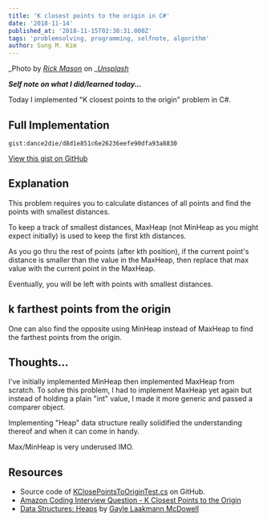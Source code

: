 ```yaml
---
title: 'K closest points to the origin in C#'
date: '2018-11-14'
published_at: '2018-11-15T02:38:31.000Z'
tags: 'problemsolving, programming, selfnote, algorithm'
author: Sung M. Kim
---
```


_Photo by _[_Rick Mason_](https://unsplash.com/photos/2FaCKyEEtis?utm_source=unsplash&utm_medium=referral&utm_content=creditCopyText)_ on _[_Unsplash_](https://unsplash.com/search/photos/heap?utm_source=unsplash&utm_medium=referral&utm_content=creditCopyText)

**_Self note on what I did/learned today..._**

Today I implemented "K closest points to the origin" problem in C#.

## Full Implementation

``gist:dance2die/d8d1e851c6e26236eefe90dfa93a8830``

<a href="https://gist.github.com/dance2die/d8d1e851c6e26236eefe90dfa93a8830">View this gist on GitHub</a>

## Explanation

This problem requires you to calculate distances of all points and find the points with smallest distances.

To keep a track of smallest distances, MaxHeap (not MinHeap as you might expect initially) is used to keep the first kth distances.

As you go thru the rest of points (after kth position), if the current point's distance is smaller than the value in the MaxHeap, then replace that max value with the current point in the MaxHeap.

Eventually, you will be left with points with smallest distances.

## k farthest points from the origin

One can also find the opposite using MinHeap instead of MaxHeap to find the farthest points from the origin.

## Thoughts...

I've initially implemented MinHeap then implemented MaxHeap from scratch. To solve this problem, I had to implement MaxHeap yet again but instead of holding a plain "int" value, I made it more generic and passed a comparer object.

Implementing "Heap" data structure really solidified the understanding thereof and when it can come in handy.

Max/MinHeap is very underused IMO.

## Resources

- Source code of [KClosePointsToOriginTest.cs](https://gist.github.com/dance2die/d8d1e851c6e26236eefe90dfa93a8830) on GitHub.
- [Amazon Coding Interview Question - K Closest Points to the Origin](https://www.youtube.com/watch?v=eaYX0Ee0Kcg)
- [Data Structures: Heaps](https://www.youtube.com/watch?v=t0Cq6tVNRBA) by [Gayle Laakmann McDowell](https://www.gayle.com/)

